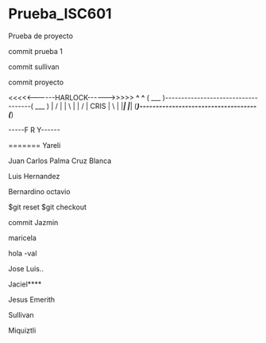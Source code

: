 # Prueba_ISC601
Prueba de proyecto

commit prueba 1

commit sullivan

commit proyecto

<<<<<------HARLOCK------>>>>>
 __^__                                      __^__
( ___ )------------------------------------( ___ )
 | / |                                      | \ |
 | / |                CRIS                  | \ |
 |___|                                      |___|
(_____)------------------------------------(_____) 

-----F R Y------

=======
Yareli

Juan Carlos Palma Cruz Blanca

Luis Hernandez

Bernardino octavio

$git reset
$git checkout


commit Jazmin


maricela

hola -val


Jose Luis..

Jaciel****



Jesus Emerith

Sullivan 

Miquiztli